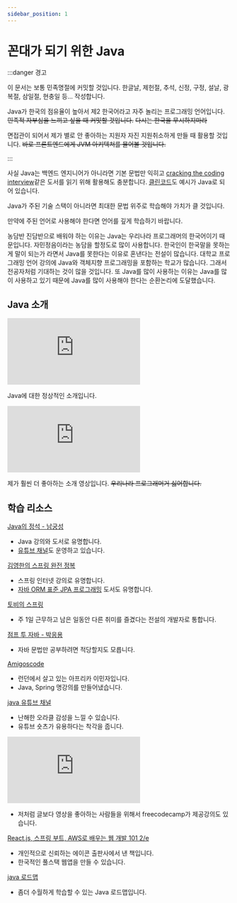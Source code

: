 ```yaml
---
sidebar_position: 1
---
```


# 꼰대가 되기 위한 Java

:::danger 경고

이 문서는 보통 민족명절에 커밋할 것입니다. 한글날, 제헌절, 추석, 신정, 구정, 설날, 광복절, 삼일절, 현충일 등... 작성합니다.

Java가 한국의 점유율이 높아서 제2 한국어라고 자주 놀리는 프로그래밍 언어입니다. ~~민족적 자부심을 느끼고 싶을 때 커밋할 것입니다.~~ ~~다시는 한국을 무시하지마라~~

면접관이 되어서 제가 별로 안 좋아하는 지원자 자진 지원취소하게 만들 때 활용할 것입니다. ~~바로 프론트엔드에게 JVM 아키텍쳐를 물어볼 것입니다.~~

:::

사실 Java는 백엔드 엔지니어가 아니라면 기본 문법만 익히고 [cracking the coding interview](https://www.yes24.com/Product/Goods/44305533)같은 도서를 읽기 위해 활용해도 충분합니다. [클린코드](https://www.yes24.com/Product/Goods/11681152)도 예시가 Java로 되어 있습니다.

Java가 주된 기술 스택이 아니라면 최대한 문법 위주로 학습해야 가치가 클 것입니다.

만약에 주된 언어로 사용해야 한다면 언어를 깊게 학습하기 바랍니다.

농담반 진담반으로 배워야 하는 이유는 Java는 우리나라 프로그래머의 한국어이기 때문입니다. 자민정음이라는 농담을 할정도로 많이 사용합니다. 한국인이 한국말을 못하는게 말이 되는가 라면서 Java를 못한다는 이유로 혼낸다는 전설이 많습니다. 대학교 프로그래밍 언어 강의에 Java와 객체지향 프로그래밍을 포함하는 학교가 많습니다. 그래서 전공자처럼 기대하는 것이 많을 것입니다. 또 Java를 많이 사용하는 이유는 Java를 많이 사용하고 있기 때문에 Java를 많이 사용해야 한다는 순환논리에 도달했습니다.

## Java 소개

<iframe class="codepen" src="https://www.youtube.com/embed/l9AzO1FMgM8" title="Java in 100 Seconds" frameborder="0" allow="accelerometer; autoplay; clipboard-write; encrypted-media; gyroscope; picture-in-picture; web-share" allowfullscreen></iframe>

Java에 대한 정상적인 소개입니다.

<iframe class="codepen" src="https://www.youtube.com/embed/m4-HM_sCvtQ" title="Java for the Haters in 100 Seconds" frameborder="0" allow="accelerometer; autoplay; clipboard-write; encrypted-media; gyroscope; picture-in-picture; web-share" allowfullscreen></iframe>

제가 훨씬 더 좋아하는 소개 영상입니다. ~~우리나라 프로그래머거 싫어합니다.~~

## 학습 리소스

[Java의 정석 - 남궁성](https://www.yes24.com/Product/Goods/24259565)

- Java 강의와 도서로 유명합니다.
- [유튜브 채널](https://www.youtube.com/channel/UC1IsspG2U_SYK8tZoRsyvfg)도 운영하고 있습니다.

[김영한의 스프링 완전 정복](https://www.inflearn.com/roadmaps/373)

- 스프링 인터넷 강의로 유명합니다.
- [자바 ORM 표준 JPA 프로그래밍](https://www.yes24.com/Product/Goods/19040233) 도서도 유명합니다.

[토비의 스프링](https://www.yes24.com/Product/Goods/7516911)

- 주 1일 근무하고 남은 일동안 다른 취미를 즐겼다는 전설의 개발자로 통합니다.

[점프 투 자바 - 박응용](https://wikidocs.net/book/31)

- 자바 문법만 공부하려면 적당할지도 모릅니다.

[Amigoscode](https://www.youtube.com/@amigoscode)

- 런던에서 살고 있는 아프리카 이민자입니다.
- Java, Spring 명강의를 만들어냈습니다.

[java 유튜브 채널](https://www.youtube.com/@java/featured)

- 난해한 오라클 감성을 느낄 수 있습니다.
- 유튜브 숏츠가 유용하다는 착각을 줍니다.

<iframe class="codepen" src="https://www.youtube.com/embed/GdzRzWymT4c" title="Java Basics – Crash Course" frameborder="0" allow="accelerometer; autoplay; clipboard-write; encrypted-media; gyroscope; picture-in-picture; web-share" allowfullscreen></iframe>

- 저처럼 글보다 영상을 좋아하는 사람들을 위해서 freecodecamp가 제공강의도 있습니다.

[React.js, 스프링 부트, AWS로 배우는 웹 개발 101 2/e](https://www.yes24.com/Product/Goods/112938949)

- 개인적으로 신뢰하는 에이콘 출판사에서 낸 책입니다.
- 한국적인 풀스택 웹앱을 만들 수 있습니다.

[java 로드맵](https://roadmap.sh/java)

- 좀더 수월하게 학습할 수 있는 Java 로드맵입니다.
